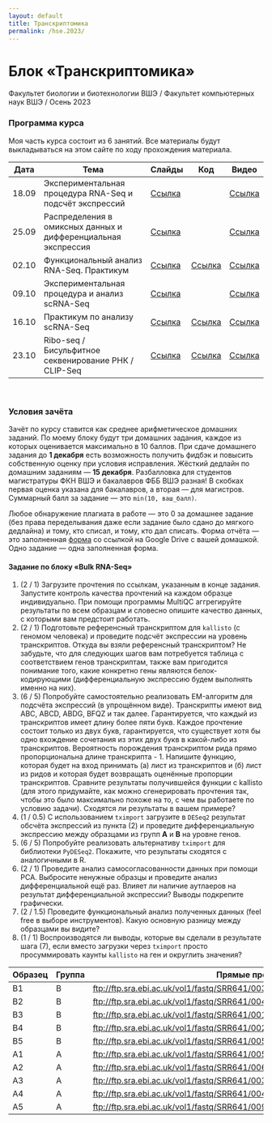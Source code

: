 ```yaml
---
layout: default
title: Транскриптомика
permalink: /hse.2023/
---
```

# **Блок «Транскриптомика»**
Факультет биологии и биотехнологии ВШЭ / Факультет компьютерных наук ВШЭ / Осень 2023

### Программа курса
Моя часть курса состоит из 6 занятий. Все материалы будут выкладываться на этом сайте по ходу прохождения материала.

|Дата|Тема|Слайды|Код|Видео|
|-|-|-|-|-|
|18.09|Экспериментальная процедура RNA-Seq и подсчёт экспрессий|[Ссылка](https://docs.google.com/presentation/d/1TdyfIom5pl0OmZFuh5Wq2szUZymX9Ll7Nm25BeFZVSg/edit?usp=sharing)||[Ссылка](https://www.youtube.com/watch?v=3McEwlOcEOs)|
|25.09|Распределения в омиксных данных и дифференциальная экспрессия|[Ссылка](https://docs.google.com/presentation/d/16peLYZS2pHWPpcPceUzApGDO4vyuW4uFg2xfez0t_fs/edit?usp=sharing)||[Ссылка](https://www.youtube.com/watch?v=OCYZ_bAvmsE)|
|02.10|Функциональный анализ RNA-Seq. Практикум|[Ссылка](https://docs.google.com/presentation/d/1rJzn3TN3gqjzlkANViSmp9YvOSVftnsTQBWOHLXNYjg/edit?usp=sharing)|[Ссылка](https://colab.research.google.com/drive/1MPHrBa0s_yjEGyRSyD9afpzkc-XNGwJK?usp=sharing)|[Ссылка](https://www.youtube.com/watch?v=Y3FZGQHF4fU)|
|09.10|Экспериментальная процедура и анализ scRNA-Seq|[Ссылка](https://docs.google.com/presentation/d/1UBlarrl2Ez9HJHNwtZuX1knrbxeeitc0tb6bn9Ma5kU/edit?usp=sharing)||[Ссылка](https://www.youtube.com/watch?v=ufUjJhsmzEY)|
|16.10|Практикум по анализу scRNA-Seq|[Ссылка]()|[Ссылка]()|[Ссылка]()|
|23.10|Ribo-seq / Бисульфитное секвенирование РНК / CLIP-Seq|[Ссылка]()|[Ссылка]()|[Ссылка]()|

<br>

### Условия зачёта
Зачёт по курсу ставится как среднее арифметическое домашних заданий. По моему блоку будут три домашних задания, каждое из которых оценивается максимально в 10 баллов.
При сдаче домашнего задания до **1 декабря** есть возможность получить фидбэк и повысить собственную оценку при условия исправления. Жёсткий дедлайн по домашним заданиям — **15 декабря**.
Разбалловка для студентов магистратуры ФКН ВШЭ и бакалавров ФББ ВШЭ разная! В скобках первая оценка указана для бакалавров, а вторая — для магистров.
Суммарный балл за задание — это `min(10, ваш_балл)`.

Любое обнаружение плагиата в работе — это 0 за домашнее задание (без права переделывания даже если задание было сдано до мягкого дедлайна) и тому, кто списал, и тому, кто дал списать. Форма отчёта — это
заполненная [форма](https://forms.gle/3PywwV8kywn1KyJk8) со ссылкой на Google Drive с вашей домашкой. Одно задание — одна заполненная форма.

#### **Задание по блоку «Bulk RNA-Seq»**
1. (2 / 1) Загрузите прочтения по ссылкам, указанным в конце задания. Запустите контроль качества прочтений на каждом образце индивидуально.
При помощи программы MultiQC аггрегируйте результаты по всем образцам и словесно опишите качество данных, с которыми вам предстоит работать.
2. (2 / 1) Подготовьте референсный транскриптом для `kallisto` (с геномом человека) и проведите подсчёт экспрессии на уровень транскриптов.
Откуда вы взяли референсный транскриптом? Не забудьте, что для следующих шагов вам потребуется таблица с соответствием генов транскриптам, также вам пригодится понимание того,
какие конкретно гены являются белок-кодирующими (дифференциальную экспрессию будем выполнять именно на них).
3. (6 / 5) Попробуйте самостоятельно реализовать EM-алгоритм для подсчёта экспрессий (в упрощённом виде). Транскрипты имеют вид ABC, ABCD, ABDG, BFQZ и так далее.
Гарантируется, что каждый из транскриптов имеет длину более пяти букв. Каждое прочтение состоит только из двух букв, гарантируется, что существует хотя бы одно вхождение
сочетания из этих двух букв в какой-либо из транскриптов. Вероятность порождения транскриптом рида прямо пропорциональна длине транскрипта - 1. Напишите функцию, которая будет на
вход принимать (а) лист из транскриптов и (б) лист из ридов и которая будет возвращать оценённые пропорции транскриптов. Сравните результаты получившейся функции с kallisto (для этого 
придумайте, как можно сгенерировать прочтения так, чтобы это было максимально похоже на то, с чем вы работаете по условию задачи). Сходятся ли результаты в вашем примере?
4. (1 / 0.5) С использованием `tximport` загрузите в `DESeq2` результат обсчёта экспрессий из пункта (2) и проведите дифференциальную экспрессию между образцами из групп **A** и **B** на уровне генов.
5. (6 / 5) Попробуйте реализовать альтернативу `tximport` для библиотеки `PyDESeq2`. Покажите, что результаты сходятся с аналогичными в R.
6. (2 / 1) Проведите анализ самосогласованности данных при помощи PCA. Выбросите ненужные образцы и проведите анализ дифференциальной ещё раз.
Влияет ли наличие аутлаеров на результат дифференциальной экспрессии? Выводы подкрепите графически.
7. (2 / 1.5) Проведите функциональный анализ полученных данных (feel free в выборе инструментов). Какую основную разницу между образцами вы видите?
8. (1 / 1) Воспроизводятся ли выводы, которые вы сделали в результате шага (7), если вместо загрузки через `tximport` просто просуммировать каунты `kallisto` на ген и округлить значения?

|Образец|Группа|Прямые прочтения|Обратные прочтения|
|-|-|-|-|
|B1|B|ftp://ftp.sra.ebi.ac.uk/vol1/fastq/SRR641/003/SRR6410613/SRR6410613_1.fastq.gz|ftp://ftp.sra.ebi.ac.uk/vol1/fastq/SRR641/003/SRR6410613/SRR6410613_2.fastq.gz|
|B2|B|ftp://ftp.sra.ebi.ac.uk/vol1/fastq/SRR641/004/SRR6410614/SRR6410614_1.fastq.gz|ftp://ftp.sra.ebi.ac.uk/vol1/fastq/SRR641/004/SRR6410614/SRR6410614_2.fastq.gz|
|B3|B|ftp://ftp.sra.ebi.ac.uk/vol1/fastq/SRR641/001/SRR6410611/SRR6410611_1.fastq.gz|ftp://ftp.sra.ebi.ac.uk/vol1/fastq/SRR641/001/SRR6410611/SRR6410611_2.fastq.gz|
|B4|B|ftp://ftp.sra.ebi.ac.uk/vol1/fastq/SRR641/002/SRR6410612/SRR6410612_1.fastq.gz|ftp://ftp.sra.ebi.ac.uk/vol1/fastq/SRR641/002/SRR6410612/SRR6410612_2.fastq.gz|
|B5|B|ftp://ftp.sra.ebi.ac.uk/vol1/fastq/SRR641/005/SRR6410615/SRR6410615_1.fastq.gz|ftp://ftp.sra.ebi.ac.uk/vol1/fastq/SRR641/005/SRR6410615/SRR6410615_2.fastq.gz|
|A1|A|ftp://ftp.sra.ebi.ac.uk/vol1/fastq/SRR641/005/SRR6410605/SRR6410605_1.fastq.gz|ftp://ftp.sra.ebi.ac.uk/vol1/fastq/SRR641/005/SRR6410605/SRR6410605_2.fastq.gz|
|A2|A|ftp://ftp.sra.ebi.ac.uk/vol1/fastq/SRR641/006/SRR6410606/SRR6410606_1.fastq.gz|ftp://ftp.sra.ebi.ac.uk/vol1/fastq/SRR641/006/SRR6410606/SRR6410606_2.fastq.gz|
|A3|A|ftp://ftp.sra.ebi.ac.uk/vol1/fastq/SRR641/003/SRR6410603/SRR6410603_1.fastq.gz|ftp://ftp.sra.ebi.ac.uk/vol1/fastq/SRR641/003/SRR6410603/SRR6410603_2.fastq.gz|
|A4|A|ftp://ftp.sra.ebi.ac.uk/vol1/fastq/SRR641/004/SRR6410604/SRR6410604_1.fastq.gz|ftp://ftp.sra.ebi.ac.uk/vol1/fastq/SRR641/004/SRR6410604/SRR6410604_2.fastq.gz|
|A5|A|ftp://ftp.sra.ebi.ac.uk/vol1/fastq/SRR641/009/SRR6410609/SRR6410609_1.fastq.gz|ftp://ftp.sra.ebi.ac.uk/vol1/fastq/SRR641/009/SRR6410609/SRR6410609_2.fastq.gz|
